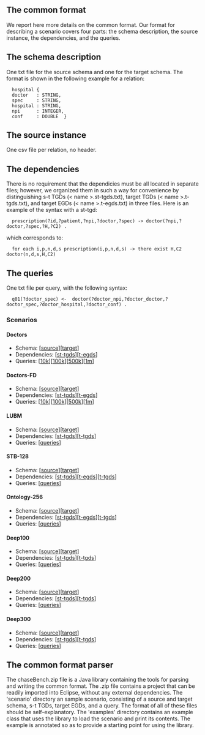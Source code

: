 ## The common format
We report here more details on the common format.
Our format for describing a scenario covers four parts: 
the schema description, the source instance, the dependencies, and the queries.

## The schema description

One txt file for the source  schema and one for the target schema. The format is shown in the following example for a relation:

      hospital {
      doctor   : STRING,
      spec     : STRING,
      hospital : STRING,
      npi      : INTEGER,
      conf     : DOUBLE  }

## The source instance

One csv file per relation, no header.

## The dependencies

There is no requirement that the dependicies must be all located in separate files; however, we organized them in such a way for convenience by distinguishing s-t TGDs (< name >.st-tgds.txt), target TGDs (< name >.t-tgds.txt), and target EGDs (< name >.t-egds.txt) in three files.
Here is an example of the syntax with a st-tgd:

      prescription(?id,?patient,?npi,?doctor,?spec) -> doctor(?npi,?doctor,?spec,?H,?C2) .

which corresponds to:
      
      for each i,p,n,d,s prescription(i,p,n,d,s) -> there exist H,C2 doctor(n,d,s,H,C2)

## The queries

One txt file per query, with the following syntax:
      
      q01(?doctor_spec) <-  doctor(?doctor_npi,?doctor_doctor,?doctor_spec,?doctor_hospital,?doctor_conf) .
      
      
### Scenarios
#### **Doctors** 
- Schema: [[source](https://github.com/dbunibas/chasebench/blob/master/scenarios/doctors/schema/doctors.s-schema.txt)][[target](https://github.com/dbunibas/chasebench/blob/master/scenarios/doctors/schema/doctors.t-schema.txt)] 
- Dependencies: [[st-tgds](https://github.com/dbunibas/chasebench/blob/master/scenarios/doctors/dependencies/doctors.st-tgds.txt)][[t-egds](https://github.com/dbunibas/chasebench/blob/master/scenarios/doctors/dependencies/doctors.t-egds.txt)]
- Queries: [[10k](https://github.com/dbunibas/chasebench/tree/master/scenarios/doctors/queries/10k)][[100k](https://github.com/dbunibas/chasebench/tree/master/scenarios/doctors/queries/100k)][[500k](https://github.com/dbunibas/chasebench/tree/master/scenarios/doctors/queries/500k)][[1m](https://github.com/dbunibas/chasebench/tree/master/scenarios/doctors/queries/1m)]

#### **Doctors-FD** 
- Schema: [[source](https://github.com/dbunibas/chasebench/blob/master/scenarios/doctors-fd/schema/doctors-fd.s-schema.txt)][[target](https://github.com/dbunibas/chasebench/blob/master/scenarios/doctors-fd/schema/doctors-fd.t-schema.txt)] 
- Dependencies: [[st-tgds](https://github.com/dbunibas/chasebench/blob/master/scenarios/doctors-fd/dependencies/doctors-fd.st-tgds.txt)][[t-egds](https://github.com/dbunibas/chasebench/blob/master/scenarios/doctors-fd/dependencies/doctors-fd.t-egds.txt)]
- Queries: [[10k](https://github.com/dbunibas/chasebench/tree/master/scenarios/doctors-fd/queries/10k)][[100k](https://github.com/dbunibas/chasebench/tree/master/scenarios/doctors-fd/queries/100k)][[500k](https://github.com/dbunibas/chasebench/tree/master/scenarios/doctors-fd/queries/500k)][[1m](https://github.com/dbunibas/chasebench/tree/master/scenarios/doctors-fd/queries/1m)]

#### **LUBM** 
- Schema: [[source](https://github.com/dbunibas/chasebench/blob/master/scenarios/LUBM/schema/LUBM.s-schema.txt)][[target](https://github.com/dbunibas/chasebench/blob/master/scenarios/LUBM/schema/LUBM.t-schema.txt)] 
- Dependencies: [[st-tgds](https://github.com/dbunibas/chasebench/blob/master/scenarios/LUBM/dependencies/LUBM.st-tgds.txt)][[t-tgds](https://github.com/dbunibas/chasebench/blob/master/scenarios/LUBM/dependencies/LUBM.t-tgds.txt)]
- Queries: [[queries](https://github.com/dbunibas/chasebench/tree/master/scenarios/LUBM/queries)]

#### **STB-128** 
- Schema: [[source](https://github.com/dbunibas/chasebench/blob/master/scenarios/STB-128/schema/STB-128.s-schema.txt)][[target](https://github.com/dbunibas/chasebench/blob/master/scenarios/STB-128/schema/STB-128.t-schema.txt)] 
- Dependencies: [[st-tgds](https://github.com/dbunibas/chasebench/blob/master/scenarios/STB-128/dependencies/STB-128.st-tgds.txt)][[t-egds](https://github.com/dbunibas/chasebench/blob/master/scenarios/STB-128/dependencies/STB-128.t-egds.txt)][[t-tgds](https://github.com/dbunibas/chasebench/blob/master/scenarios/STB-128/dependencies/STB-128.t-tgds.txt)]
- Queries: [[queries](https://github.com/dbunibas/chasebench/tree/master/scenarios/STB-128/queries)]

#### **Ontology-256** 
- Schema: [[source](https://github.com/dbunibas/chasebench/blob/master/scenarios/Ontology-256/schema/Ontology-256.s-schema.txt)][[target](https://github.com/dbunibas/chasebench/blob/master/scenarios/Ontology-256/schema/Ontology-256.t-schema.txt)] 
- Dependencies: [[st-tgds](https://github.com/dbunibas/chasebench/blob/master/scenarios/Ontology-256/dependencies/Ontology-256.st-tgds.txt)][[t-egds](https://github.com/dbunibas/chasebench/blob/master/scenarios/Ontology-256/dependencies/Ontology-256.t-egds.txt)][[t-tgds](https://github.com/dbunibas/chasebench/blob/master/scenarios/Ontology-256/dependencies/Ontology-256.t-tgds.txt)]
- Queries: [[queries](https://github.com/dbunibas/chasebench/tree/master/scenarios/Ontology-256/queries)]

#### **Deep100** 
- Schema: [[source](https://github.com/dbunibas/chasebench/blob/master/scenarios/deep/100/schema/deep.s-schema.txt)][[target](https://github.com/dbunibas/chasebench/blob/master/scenarios/deep/100/schema/deep.t-schema.txt)] 
- Dependencies: [[st-tgds](https://github.com/dbunibas/chasebench/blob/master/scenarios/deep/100/dependencies/deep.st-tgds.txt)][[t-tgds](https://github.com/dbunibas/chasebench/blob/master/scenarios/deep/100/dependencies/deep.t-tgds.txt)]
- Queries: [[queries](https://github.com/dbunibas/chasebench/tree/master/scenarios/deep/100/queries)]

#### **Deep200** 
- Schema: [[source](https://github.com/dbunibas/chasebench/blob/master/scenarios/deep/200/schema/deep.s-schema.txt)][[target](https://github.com/dbunibas/chasebench/blob/master/scenarios/deep/200/schema/deep.t-schema.txt)] 
- Dependencies: [[st-tgds](https://github.com/dbunibas/chasebench/blob/master/scenarios/deep/200/dependencies/deep.st-tgds.txt)][[t-tgds](https://github.com/dbunibas/chasebench/blob/master/scenarios/deep/200/dependencies/deep.t-tgds.txt)]
- Queries: [[queries](https://github.com/dbunibas/chasebench/tree/master/scenarios/deep/200/queries)]

#### **Deep300** 
- Schema: [[source](https://github.com/dbunibas/chasebench/blob/master/scenarios/deep/300/schema/deep.s-schema.txt)][[target](https://github.com/dbunibas/chasebench/blob/master/scenarios/deep/300/schema/deep.t-schema.txt)] 
- Dependencies: [[st-tgds](https://github.com/dbunibas/chasebench/blob/master/scenarios/deep/300/dependencies/deep.st-tgds.txt)][[t-tgds](https://github.com/dbunibas/chasebench/blob/master/scenarios/deep/300/dependencies/deep.t-tgds.txt)]
- Queries: [[queries](https://github.com/dbunibas/chasebench/tree/master/scenarios/deep/300/queries)]

## The common format parser
The chaseBench.zip file is a Java library containing the tools for parsing and
writing the common format. The .zip file contains a project that can be readily
imported into Eclipse, without any external dependencies. The 'scenario'
directory an sample scenario, consisting of a source and target schema, s-t
TGDs, target EGDs, and a query. The format of all of these files should be
self-explanatory. The 'examples' directory contains an example class that uses
the library to load the scenario and print its contents. The example is
annotated so as to provide a starting point for using the library.